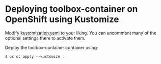 # Deploying toolbox-container on OpenShift using Kustomize

Modify [kustomization.yaml](kustomization.yaml) to your liking. You can uncomment many of the optional settings there to activate them.

Deploy the toolbox-container container using:

```
$ oc oc apply --kustomize .
```
